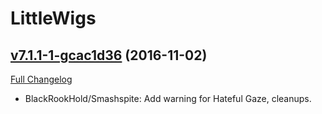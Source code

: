 # LittleWigs

## [v7.1.1-1-gcac1d36](https://github.com/BigWigsMods/LittleWigs/tree/cac1d363f760ef253d29bdb4e25ff69e9b877239) (2016-11-02) [](#top)
[Full Changelog](https://github.com/BigWigsMods/LittleWigs/compare/v7.1.1...cac1d363f760ef253d29bdb4e25ff69e9b877239)

-   BlackRookHold/Smashspite: Add warning for Hateful Gaze, cleanups.  

